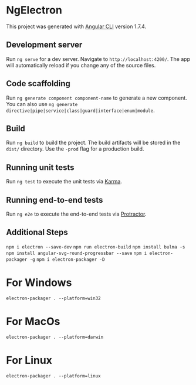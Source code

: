 # NgElectron

This project was generated with [Angular CLI](https://github.com/angular/angular-cli) version 1.7.4.

## Development server

Run `ng serve` for a dev server. Navigate to `http://localhost:4200/`. The app will automatically reload if you change any of the source files.

## Code scaffolding

Run `ng generate component component-name` to generate a new component. You can also use `ng generate directive|pipe|service|class|guard|interface|enum|module`.

## Build

Run `ng build` to build the project. The build artifacts will be stored in the `dist/` directory. Use the `-prod` flag for a production build.

## Running unit tests

Run `ng test` to execute the unit tests via [Karma](https://karma-runner.github.io).

## Running end-to-end tests

Run `ng e2e` to execute the end-to-end tests via [Protractor](http://www.protractortest.org/).

## Additional Steps

`npm i electron --save-dev`
`npm run electron-build`
`npm install bulma -s`
`npm install angular-svg-round-progressbar --save`
`npm i electron-packager -g`
`npm i electron-packager -D`

# For Windows
`electron-packager . --platform=win32`
# For MacOs
`electron-packager . --platform=darwin`
# For Linux
`electron-packager . --platform=linux`
